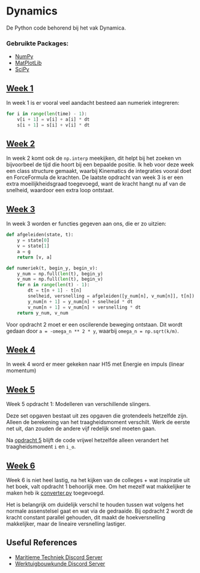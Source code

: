 # Dynamics
De Python code behorend bij het vak Dynamica. 

### Gebruikte Packages:
- [NumPy](https://numpy.org/)
- [MatPlotLib](https://matplotlib.org/stable/index.html)
- [SciPy](https://www.scipy.org/)

## [Week 1](https://github.com/AlexRemstedt/dynamics/tree/master/week%201)
In week 1 is er vooral veel aandacht besteed aan numeriek integreren:

```python
for i in range(len(time) - 1):
    v[i + 1] = v[i] + a[i] * dt
    s[i + 1] = s[i] + v[i] * dt
```

## [Week 2](https://github.com/AlexRemstedt/dynamics/tree/master/week%202)
In week 2 komt ook de `np.interp` meekijken, dit helpt bij het zoeken vn bijvoorbeel de tijd die hoort bij een bepaalde positie. Ik heb voor deze week een class structure gemaakt, waarbij Kinematics de integraties vooral doet en ForceFormula de krachten. De laatste opdracht van week 3 is er een extra moeilijkheidsgraad toegevoegd, want de kracht hangt nu af van de snelheid, waardoor een extra loop ontstaat.

## [Week 3](https://github.com/AlexRemstedt/dynamics/tree/master/week%203)
In week 3 worden er functies gegeven aan ons, die er zo uitzien:

```python
def afgeleiden(state, t):
    y = state[0]
    v = state[1]
    a = g
    return [v, a]
```

```python
def numeriek(t, begin_y, begin_v):
    y_num = np.full(len(t), begin_y)
    v_num = np.full(len(t), begin_v)
    for n in range(len(t) - 1):
        dt = t[n + 1] - t[n]
        snelheid, versnelling = afgeleiden([y_num[n], v_num[n]], t[n])
        y_num[n + 1] = y_num[n] + snelheid * dt
        v_num[n + 1] = v_num[n] + versnelling * dt
    return y_num, v_num

```

Voor opdracht 2 moet er een oscilerende beweging ontstaan. Dit wordt gedaan door `a = -omega_n ** 2 * y`, waarbij `omega_n = np.sqrt(k/m)`.

## [Week 4](https://github.com/AlexRemstedt/dynamics/tree/master/week%204)
In week 4 word er meer gekeken naar H15 met Energie en impuls (linear momentum)

## [Week 5](https://github.com/AlexRemstedt/dynamics/tree/master/week%205)
Week 5 opdracht 1: Modelleren van verschillende slingers.

Deze set opgaven bestaat uit zes opgaven die grotendeels hetzelfde zijn. Alleen de berekening van het traagheidsmoment verschilt. Werk de eerste net uit, dan zouden de andere vijf redelijk snel moeten gaan.

Na [opdracht 5](https://github.com/AlexRemstedt/dynamics/blob/master/week%205/opdracht_4.py) blijft de code vrijwel hetzelfde alleen verandert het traagheidsmoment `i` en `i_o`.

## [Week 6](https://github.com/AlexRemstedt/dynamics/tree/master/week%206)
Week 6 is niet heel lastig, na het kijken van de colleges + wat inspiratie uit het boek, valt opdracht 1 behoorlijk mee. Om het mezelf wat makkelijker te maken heb ik [converter.py](https://github.com/AlexRemstedt/dynamics/blob/master/converter.py) toegevoegd. 

Het is belangrijk om duidelijk verschil te houden tussen wat volgens het normale assenstelsel gaat en wat via de gedraaide. Bij opdracht 2 wordt de kracht constant parallel gehouden, dit maakt de hoekversnelling makkelijker, maar de lineaire versnelling lastiger.

## Useful References
- [Maritieme Techniek Discord Server](https://discord.gg/gc8EsQxTcu)
- [Werktuigbouwkunde Discord Server](https://discord.gg/gc8EsQxTcu)
